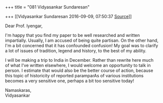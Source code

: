+++
title = "081 Vidyasankar Sundaresan"

+++
[[Vidyasankar Sundaresan	2016-09-09, 07:50:37 [Source](https://groups.google.com/g/bvparishat/c/NPcHTRNM0Hk)]]



Dear Prof. Iyengar,

I'm happy that you find my paper to be well researched and written impartially. Usually, I am accused of being quite partisan. On the other hand, I'm a bit concerned that it has confounded confusion! My goal was to clarify a lot of issues of tradition, legend and history, to the best of my ability.

I will be making a trip to India in December. Rather than rewrite here much of what I've written elsewhere, I would welcome an opportunity to talk in person. I estimate that would also be the better course of action, because this topic of historicity of reported paramparAs of various institutions becomes a very sensitive one, perhaps a bit too sensitive today!

Namaskaras,  
Vidyasankar


